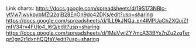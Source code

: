 Link charts:
https://docs.google.com/spreadsheets/d/19S173NBlc-ytVw7lwvkpybMZQ2qIB28EnOn9do42DKs/edit?usp=sharing
https://docs.google.com/spreadsheets/d/1LL9kJNQa_en4lMPUaChZXQujZfmfV34rv4FUlo4_l6Q/edit?usp=sharing
https://docs.google.com/spreadsheets/d/1MuVwIZY7mcA33BYs7nZu2zgTerpr0gn2r1dxnhQQfaY/edit?usp=sharing
